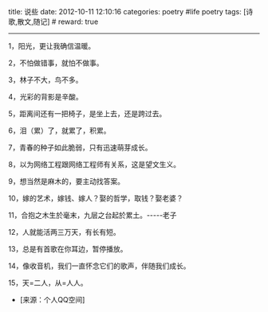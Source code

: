 title: 说些
date: 2012-10-11 12:10:16
categories: poetry #life poetry
tags: [诗歌,散文,随记]  # <!--more-->
reward: true

---

1，阳光，更让我确信温暖。

2，不怕做错事，就怕不做事。

3，林子不大，鸟不多。

<!--more-->


4，光彩的背影是辛酸。

5，距离间还有一把椅子，是坐上去，还是跨过去。

6，泪（累）了，就累了，积累。

7，青春的种子如此脆弱，只有迅速萌芽成长。

8，以为网络工程跟网络工程师有关系，这是望文生义。

9，想当然是麻木的，要主动找答案。

10，嫁的艺术，嫁钱、嫁人？娶的哲学，取钱？娶老婆？

11，合抱之木生於毫末，九层之台起於累土。-----老子

12，人就能活两三万天，有长有短。

13，总是有首歌在你耳边，暂停播放。

14，像收音机，我们一直怀念它们的歌声，伴随我们成长。

15，天=二人，从=人人。


- [来源：个人QQ空间]